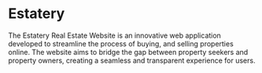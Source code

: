 # Estatery
The Estatery Real Estate Website is an innovative web application developed to streamline the  process of buying, and selling properties online. The website aims to bridge the gap between property seekers  and property owners, creating a seamless and transparent experience for users.
